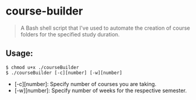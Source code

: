 # course-builder
> A Bash shell script that I've used to automate the creation of course folders for the specified study duration.

## Usage:
```console
$ chmod u+x ./courseBuilder
$ ./courseBuilder [-c][number] [-w][number]
```
- [-c][number]: Specify number of courses you are taking.
- [-w][number]: Specify number of weeks for the respective semester.
